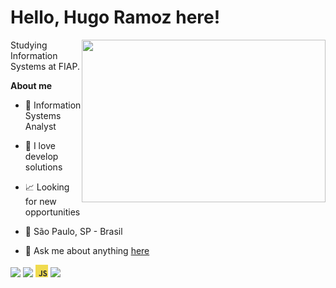 # Hello, Hugo Ramoz here!

<img src="https://media.giphy.com/media/WUlplcMpOCEmTGBtBW/giphy.gif" height="260" width="390px" align="right">

Studying Information Systems at FIAP.


**About me**

- 💼 Information Systems Analyst

- 💜 I love develop solutions

- 📈 Looking for new opportunities

- 📍  São Paulo, SP - Brasil

- 💬 Ask me about anything [here](https://www.linkedin.com/in/hugo-ramoz-234473221/)

<code><img height="20" src="https://user-images.githubusercontent.com/78046279/158082046-4a515fd8-cfda-4040-922e-c663e53aabb0.png"></code>
<code><img height="20" src="https://user-images.githubusercontent.com/78046279/158082410-998aa278-9f92-47d3-b4ce-848df4445a39.png"></code>
<code><img height="20" src="https://raw.githubusercontent.com/github/explore/80688e429a7d4ef2fca1e82350fe8e3517d3494d/topics/javascript/javascript.png"></code>
<code><img height="24.5" src="https://user-images.githubusercontent.com/78046279/174895278-371be210-7ca1-4709-9f69-7aa216142e79.png"></code>







<!---
hramoz99/hramoz99 is a ✨ special ✨ repository because its `README.md` (this file) appears on your GitHub profile.
You can click the Preview link to take a look at your changes.
--->
